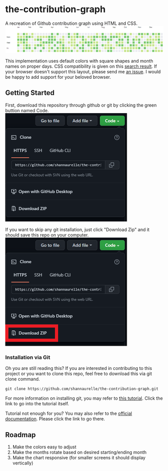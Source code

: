 # the-contribution-graph
A recreation of Github contribution graph using HTML and CSS.
![a preview of the Github contribution graph styling. Squares are colored on shades of green, and months are aligned on appropriate days](https://github.com/shannaurelle/the-contribution-graph/blob/a2560599621a837fcaf4a9618fdf5447ad00398e/preview.PNG)

This implementation uses default colors with square shapes and month names on proper days. CSS compatibility is given on this [search result](https://caniuse.com/?search=css-grid). If your browser doesn't support this layout, please send me [an issue](https://github.com/shannaurelle/the-contribution-graph/issues). I would be happy to add support for your beloved browser. 
## Getting Started
First, download this repository through github or git by clicking the green buttion named Code.
![this is an image showing the green button named code, click it to see this panel](https://github.com/shannaurelle/the-contribution-graph/blob/8af518b104d9667eca9cde0bef22f0d3a395e518/github-option.PNG)

If you want to skip any git installation, just click "Download Zip" and it should save this repo on your computer.
![this is an image boxing the download link button using a red square](https://github.com/shannaurelle/the-contribution-graph/blob/8ed3df2f6adb62ffc8afa2e8fd141e869f70a34c/github-download-zip.png)

### Installation via Git
Oh you are still reading this? If you are interested in contributing to this project or you want to clone this repo, feel free to download this via git clone command.
```
git clone https://github.com/shannaurelle/the-contribution-graph.git
```
For more information on installing git, you may refer to [this tutorial](https://product.hubspot.com/blog/git-and-github-tutorial-for-beginners). Click the link to go into the tutorial itself.

Tutorial not enough for you? You may also refer to the [official documentation](https://git-scm.com/doc). Please click the link to go there.
## Roadmap
1. Make the colors easy to adjust
2. Make the months rotate based on desired starting/ending month
3. Make the chart responsive (for smaller screens it should display vertically)
